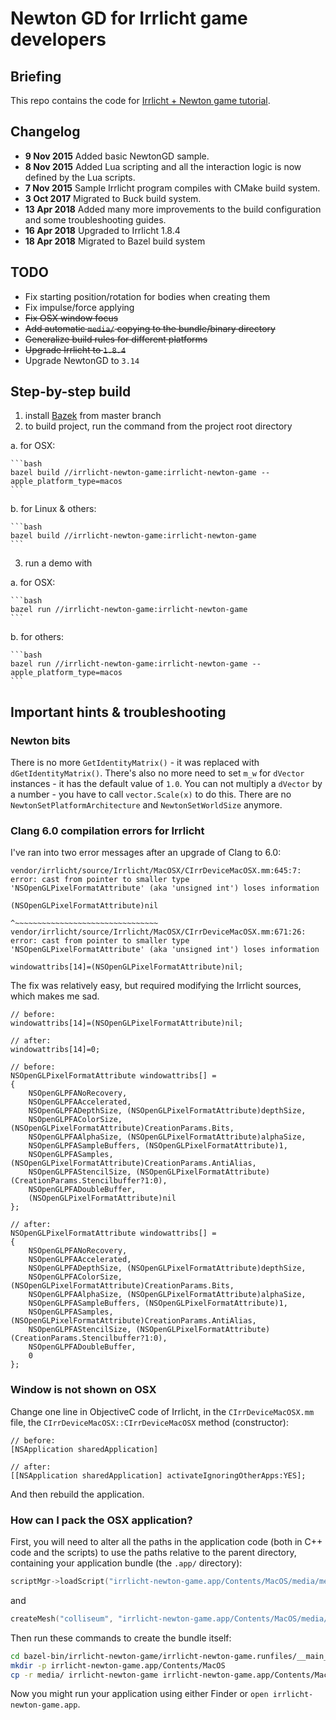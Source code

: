 # Newton GD for Irrlicht game developers

## Briefing

This repo contains the code for [Irrlicht + Newton game tutorial](http://shybovycha.github.io/irrlicht-newton-tutorials).

## Changelog

* **9 Nov 2015** Added basic NewtonGD sample.
* **8 Nov 2015** Added Lua scripting and all the interaction logic is now defined by the Lua scripts.
* **7 Nov 2015** Sample Irrlicht program compiles with CMake build system.
* **3 Oct 2017** Migrated to Buck build system.
* **13 Apr 2018** Added many more improvements to the build configuration and some troubleshooting guides.
* **16 Apr 2018** Upgraded to Irrlicht 1.8.4
* **18 Apr 2018** Migrated to Bazel build system

## TODO

* Fix starting position/rotation for bodies when creating them
* Fix impulse/force applying
* ~~Fix OSX window focus~~
* ~~Add automatic `media/` copying to the bundle/binary directory~~
* ~~Generalize build rules for different platforms~~
* ~~Upgrade Irrlicht to `1.8.4`~~
* Upgrade NewtonGD to `3.14`

## Step-by-step build

1. install [Bazek](https://bazel.build/) from master branch
2. to build project, run the command from the project root directory

  a. for OSX:

    ```bash
    bazel build //irrlicht-newton-game:irrlicht-newton-game --apple_platform_type=macos
    ```

  b. for Linux & others:

    ```bash
    bazel build //irrlicht-newton-game:irrlicht-newton-game
    ```

3. run a demo with

  a. for OSX:

    ```bash
    bazel run //irrlicht-newton-game:irrlicht-newton-game
    ```

  b. for others:

    ```bash
    bazel run //irrlicht-newton-game:irrlicht-newton-game --apple_platform_type=macos
    ```

## Important hints & troubleshooting

### Newton bits

There is no more `GetIdentityMatrix()` - it was replaced with `dGetIdentityMatrix()`.
There's also no more need to set `m_w` for `dVector` instances - it has the default value of `1.0`.
You can not multiply a `dVector` by a number - you have to call `vector.Scale(x)` to do this.
There are no `NewtonSetPlatformArchitecture` and `NewtonSetWorldSize` anymore.

### Clang 6.0 compilation errors for Irrlicht

I've ran into two error messages after an upgrade of Clang to 6.0:

```
vendor/irrlicht/source/Irrlicht/MacOSX/CIrrDeviceMacOSX.mm:645:7: error: cast from pointer to smaller type 'NSOpenGLPixelFormatAttribute' (aka 'unsigned int') loses information
                                                (NSOpenGLPixelFormatAttribute)nil
                                                ^~~~~~~~~~~~~~~~~~~~~~~~~~~~~~~~~
vendor/irrlicht/source/Irrlicht/MacOSX/CIrrDeviceMacOSX.mm:671:26: error: cast from pointer to smaller type 'NSOpenGLPixelFormatAttribute' (aka 'unsigned int') loses information
                                                        windowattribs[14]=(NSOpenGLPixelFormatAttribute)nil;
```

The fix was relatively easy, but required modifying the Irrlicht sources, which makes me sad.

```objc
// before:
windowattribs[14]=(NSOpenGLPixelFormatAttribute)nil;

// after:
windowattribs[14]=0;
```


```objc
// before:
NSOpenGLPixelFormatAttribute windowattribs[] =
{
    NSOpenGLPFANoRecovery,
    NSOpenGLPFAAccelerated,
    NSOpenGLPFADepthSize, (NSOpenGLPixelFormatAttribute)depthSize,
    NSOpenGLPFAColorSize, (NSOpenGLPixelFormatAttribute)CreationParams.Bits,
    NSOpenGLPFAAlphaSize, (NSOpenGLPixelFormatAttribute)alphaSize,
    NSOpenGLPFASampleBuffers, (NSOpenGLPixelFormatAttribute)1,
    NSOpenGLPFASamples, (NSOpenGLPixelFormatAttribute)CreationParams.AntiAlias,
    NSOpenGLPFAStencilSize, (NSOpenGLPixelFormatAttribute)(CreationParams.Stencilbuffer?1:0),
    NSOpenGLPFADoubleBuffer,
    (NSOpenGLPixelFormatAttribute)nil
};

// after:
NSOpenGLPixelFormatAttribute windowattribs[] =
{
    NSOpenGLPFANoRecovery,
    NSOpenGLPFAAccelerated,
    NSOpenGLPFADepthSize, (NSOpenGLPixelFormatAttribute)depthSize,
    NSOpenGLPFAColorSize, (NSOpenGLPixelFormatAttribute)CreationParams.Bits,
    NSOpenGLPFAAlphaSize, (NSOpenGLPixelFormatAttribute)alphaSize,
    NSOpenGLPFASampleBuffers, (NSOpenGLPixelFormatAttribute)1,
    NSOpenGLPFASamples, (NSOpenGLPixelFormatAttribute)CreationParams.AntiAlias,
    NSOpenGLPFAStencilSize, (NSOpenGLPixelFormatAttribute)(CreationParams.Stencilbuffer?1:0),
    NSOpenGLPFADoubleBuffer,
    0
};
```

### Window is not shown on OSX

Change one line in ObjectiveC code of Irrlicht, in the `CIrrDeviceMacOSX.mm` file,
the `CIrrDeviceMacOSX::CIrrDeviceMacOSX` method (constructor):

```objc
// before:
[NSApplication sharedApplication]

// after:
[[NSApplication sharedApplication] activateIgnoringOtherApps:YES];
```

And then rebuild the application.

### How can I pack the OSX application?

First, you will need to alter all the paths in the application code (both in C++ code and the scripts) to
use the paths relative to the parent directory, containing your application bundle (the `.app/` directory):

```cpp
scriptMgr->loadScript("irrlicht-newton-game.app/Contents/MacOS/media/media/media/scripts/test1.lua");
```

and

```cpp
createMesh("colliseum", "irrlicht-newton-game.app/Contents/MacOS/media/media/media/models/ramp_floor.3ds", "./media/media/media/models/ramp_floor.png")
```

Then run these commands to create the bundle itself:

```bash
cd bazel-bin/irrlicht-newton-game/irrlicht-newton-game.runfiles/__main__/irrlicht-newton-game
mkdir -p irrlicht-newton-game.app/Contents/MacOS
cp -r media/ irrlicht-newton-game irrlicht-newton-game.app/Contents/MacOS
```

Now you might run your application using either Finder or `open irrlicht-newton-game.app`.